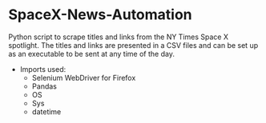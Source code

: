 # SpaceX-News-Automation

Python script to scrape titles and links from the NY Times Space X spotlight. The titles and links are presented in a CSV files and can be set up as an executable to be sent at any time of the day.

* Imports used:
  * Selenium WebDriver for Firefox
  * Pandas
  * OS
  * Sys
  * datetime


